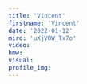 ```yaml
--- 
title: 'Vincent'
firstname: 'Vincent'
date: '2022-01-12'
miro: 'uXjVOW_Tx7o'
video: 
hmw: 
visual: 
profile_img: 
--- 
```

